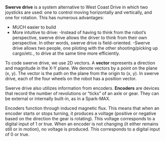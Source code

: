 **Swerve drive** is a system alternative to West Coast Drive in which two joysticks are used: one to control moving horizontally and vertically, and one for rotation. This has numerous advantages:

- MUCH easier to build
- More intuitive to drive:
    -Instead of having to think from the robot’s perspective, swerve drive allows the driver to think from their own perspective. In other words, swerve drive is field-oriented.
    -Swerve drive allows two people, one piloting with the other shooting/picking up cargo/etc., to drive at the same time more efficiently.

To code swerve drive, we use 2D vectors. A **vector** represents a direction and magnitude in the X-Y plane. We denote vectors by a point on the plane (x, y). The vector is the path on the plane from the origin to (x, y). In swerve drive, each of the four wheels on the robot has a position vector.

Swerve drive also utilizes information from encoders. **Encoders** are devices that record the number of revolutions or “ticks” of an axle or gear. They can be external or internally built-in, as in a Spark-MAX. 

Encoders function through induced magnetic flux. This means that when an encoder starts or stops turning, it produces a voltage (positive or negative based on the direction the gear is rotating). This voltage corresponds to a digital input of 1 or true. When an encoder is not changing (it either remains still or in motion), no voltage is produced. This corresponds to a digital input of 0 or true. 
